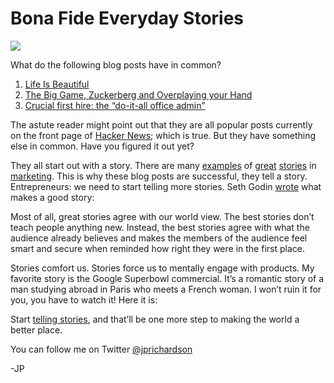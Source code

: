 <!--
id: 591587708
link: http://techneur.com/post/591587708/everyday-stories
slug: everyday-stories
date: Wed May 12 2010 00:05:00 GMT-0500 (CDT)
publish: 2010-05-012
tags: 
-->


Bona Fide Everyday Stories
==========================

![](http://media.tumblr.com/tumblr_l2ajegTitv1qzbc4f.jpg)

What do the following blog posts have in common? 

1.  [Life Is
    Beautiful](http://www.zeldman.com/2010/05/11/life-is-beautiful/)
2.  [The Big Game, Zuckerberg and Overplaying your
    Hand](http://calacanis.com/2010/05/12/the-big-game-zuckerberg-and-overplaying-your-hand/)
3.  [Crucial first hire: the “do-it-all office
    admin”](http://www.currentlyobsessed.com/2009/12/16/crucial-first-hire-the-do-it-all-office-admin/)

The astute reader might point out that they are all popular posts
currently on the front page of [Hacker
News](http://news.ycombinator.com); which is true. But they have
something else in common. Have you figured it out yet?

They all start out with a story. There are many
[examples](http://www.ted.com/talks/malcolm_gladwell_on_spaghetti_sauce.html)
of
[great](http://www.wired.com/epicenter/2010/02/googles-super-bowl-ad-a-romance-in-search/)
[stories](http://37signals.com/svn/posts/1677-j-peterman-selling-stories-not-just-products)
in
[marketing](http://37signals.com/svn/posts/2052-on-writing-saddleback-leather-tells-its-story-and-promotes-through-education).
This is why these blog posts are successful, they tell a story.
Entrepreneurs: we need to start telling more stories. Seth Godin
[wrote](http://sethgodin.typepad.com/seths_blog/2006/04/ode_how_to_tell.html)
what makes a good story:

Most of all, great stories agree with our world view. The best stories
don’t teach people anything new. Instead, the best stories agree with
what the audience already believes and makes the members of the audience
feel smart and secure when reminded how right they were in the first
place.

Stories comfort us. Stories force us to mentally engage with products.
My favorite story is the Google Superbowl commercial. It’s a romantic
story of a man studying abroad in Paris who meets a French woman. I
won’t ruin it for you, you have to watch it! Here it is:

Start [telling
stories](http://gettingreal.37signals.com/ch11_Tell_Me_a_Quick_Story.php),
and that’ll be one more step to making the world a better place.

You can follow me on
Twitter [@jprichardson](http://twitter.com/jprichardson)

-JP

